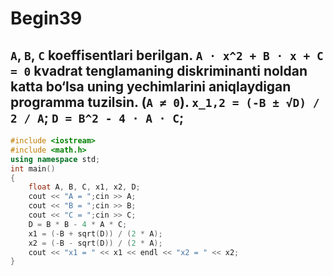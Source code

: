 # Begin39
## `A`, `B`, `C` koeffisentlari berilgan. `A · x^2 + B · x + C = 0` kvadrat tenglamaning diskriminanti noldan katta bo‘lsa uning yechimlarini aniqlaydigan programma tuzilsin. (`A ≠ 0`). `x_1,2 = (-B ± √D) / 2 / A`; `D = B^2 - 4 · A · C`;
```cpp
#include <iostream>
#include <math.h>
using namespace std;
int main()
{
    float A, B, C, x1, x2, D;
    cout << "A = ";cin >> A;
    cout << "B = ";cin >> B;
    cout << "C = ";cin >> C;
    D = B * B - 4 * A * C;
    x1 = (-B + sqrt(D)) / (2 * A);
    x2 = (-B - sqrt(D)) / (2 * A);
    cout << "x1 = " << x1 << endl << "x2 = " << x2;
}
```
